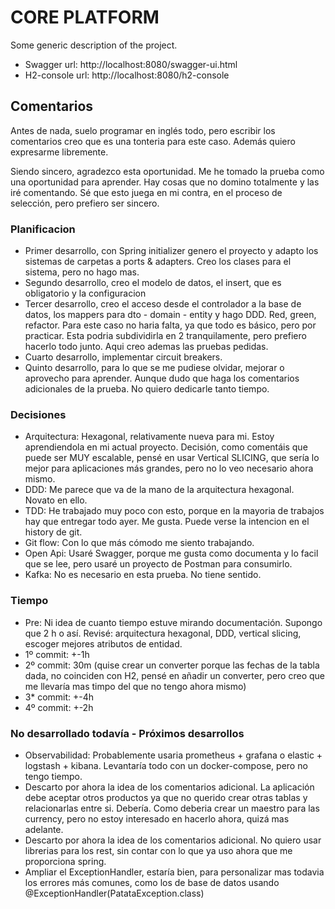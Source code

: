 # CORE PLATFORM
Some generic description of the project.
* Swagger url: http://localhost:8080/swagger-ui.html
* H2-console url: http://localhost:8080/h2-console

## Comentarios
Antes de nada, suelo programar en inglés todo, pero escribir los comentarios creo que es una tonteria para este caso. Además quiero expresarme libremente.

Siendo sincero, agradezco esta oportunidad. Me he tomado la prueba como una oportunidad para aprender. Hay cosas que no domino totalmente y las iré comentando. Sé que esto juega en mi contra, en el proceso de selección, pero prefiero ser sincero.

### Planificacion
* Primer desarrollo, con Spring initializer genero el proyecto y adapto los sistemas de carpetas a ports & adapters. Creo los clases para el sistema, pero no hago mas.
* Segundo desarrollo, creo el modelo de datos, el insert, que es obligatorio y la configuracion
* Tercer desarrollo, creo el acceso desde el controlador a la base de datos, los mappers para dto - domain - entity y hago DDD. Red, green, refactor. Para este caso no haria falta, ya que todo es básico, pero por practicar. Esta podria subdividirla en 2 tranquilamente, pero prefiero hacerlo todo junto. Aqui creo ademas las pruebas pedidas.
* Cuarto desarrollo, implementar circuit breakers.
* Quinto desarrollo, para lo que se me pudiese olvidar, mejorar o aprovecho para aprender. Aunque dudo que haga los comentarios adicionales de la prueba. No quiero dedicarle tanto tiempo.

### Decisiones
* Arquitectura: Hexagonal, relativamente nueva para mi. Estoy aprendiendola en mi actual proyecto. Decisión, como comentáis que puede ser MUY escalable, pensé en usar Vertical SLICING, que sería lo mejor para aplicaciones más grandes, pero no lo veo necesario ahora mismo.
* DDD: Me parece que va de la mano de la arquitectura hexagonal. Novato en ello.
* TDD: He trabajado muy poco con esto, porque en la mayoria de trabajos hay que entregar todo ayer. Me gusta. Puede verse la intencion en el history de git.
* Git flow: Con lo que más cómodo me siento trabajando.
* Open Api: Usaré Swagger, porque me gusta como documenta y lo facil que se lee, pero usaré un proyecto de Postman para consumirlo.
* Kafka: No es necesario en esta prueba. No tiene sentido. 

### Tiempo

* Pre: Ni idea de cuanto tiempo estuve mirando documentación. Supongo que 2 h o así. Revisé: arquitectura hexagonal, DDD, vertical slicing, escoger mejores atributos de entidad.
* 1º commit: +-1h
* 2º commit: 30m (quise crear un converter porque las fechas de la tabla dada, no coinciden con H2, pensé en añadir un converter, pero creo que me llevaría mas timpo del que no tengo ahora mismo)
* 3* commit: +-4h
* 4º commit: +-2h

### No desarrollado todavía - Próximos desarrollos

* Observabilidad: Probablemente usaria prometheus + grafana o elastic + logstash + kibana. Levantaría todo con un docker-compose, pero no tengo tiempo.
* Descarto por ahora la idea de los comentarios adicional. La aplicación debe aceptar otros productos ya que no querido crear otras tablas y relacionarlas entre si. Debería. Como deberia crear un maestro para las currency, pero no estoy interesado en hacerlo ahora, quizá mas adelante.
* Descarto por ahora la idea de los comentarios adicional. No quiero usar librerias para los rest, sin contar con lo que ya uso ahora que me proporciona spring.
* Ampliar el ExceptionHandler, estaría bien, para personalizar mas todavia los errores más comunes, como los de base de datos usando @ExceptionHandler(PatataException.class)